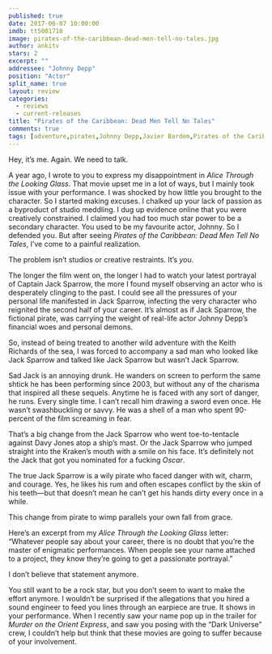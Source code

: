 ```yaml
---
published: true
date: 2017-06-07 10:00:00
imdb: tt5001718
image: pirates-of-the-caribbean-dead-men-tell-no-tales.jpg
author: ankitv
stars: 2
excerpt: ""
addressee: "Johnny Depp"
position: "Actor"
split_name: true
layout: review
categories: 
  - reviews
  - current-releases
title: "Pirates of the Caribbean: Dead Men Tell No Tales"
comments: true
tags: [adventure,pirates,Johnny Depp,Javier Bardem,Pirates of the Caribbean,Disney]
---
```


Hey, it’s me. Again. We need to talk. 

A year ago, I wrote to you to express my disappointment in _Alice Through the Looking Glass_. That movie upset me in a lot of ways, but I mainly took issue with your performance. I was shocked by how little you brought to the character. So I started making excuses. I chalked up your lack of passion as a byproduct of studio meddling. I dug up evidence online that you were creatively constrained. I claimed you had too much star power to be a secondary character. You used to be my favourite actor, Johnny. So I defended you. But after seeing _Pirates of the Caribbean: Dead Men Tell No Tales_, I’ve come to a painful realization. 

The problem isn’t studios or creative restraints. It’s _you_.

The longer the film went on, the longer I had to watch your latest portrayal of Captain Jack Sparrow, the more I found myself observing an actor who is desperately clinging to the past. I could see all the pressures of your personal life manifested in Jack Sparrow, infecting the very character who reignited the second half of your career. It’s almost as if Jack Sparrow, the fictional pirate, was carrying the weight of real-life actor Johnny Depp’s financial woes and personal demons.

So, instead of being treated to another wild adventure with the Keith Richards of the sea, I was forced to accompany a sad man who looked like Jack Sparrow and talked like Jack Sparrow but wasn’t Jack Sparrow. 

Sad Jack is an annoying drunk. He wanders on screen to perform the same shtick he has been performing since 2003, but without any of the charisma that inspired all these sequels. Anytime he is faced with any sort of danger, he runs. Every single time. I can’t recall him drawing a sword even once. He wasn’t swashbuckling or savvy. He was a shell of a man who spent 90-percent of the film screaming in fear. 

That’s a big change from the Jack Sparrow who went toe-to-tentacle against Davy Jones atop a ship’s mast. Or the Jack Sparrow who jumped straight into the Kraken’s mouth with a smile on his face. It’s definitely not the Jack that got you nominated for a fucking _Oscar_.

The true Jack Sparrow is a wily pirate who faced danger with wit, charm, and courage. Yes, he likes his rum and often escapes conflict by the skin of his teeth—but that doesn’t mean he can’t get his hands dirty every once in a while. 

This change from pirate to wimp parallels your own fall from grace.

Here’s an excerpt from my _Alice Through the Looking Glass_ letter: “Whatever people say about your career, there is no doubt that you’re the master of enigmatic performances. When people see your name attached to a project, they know they’re going to get a passionate portrayal.”

I don’t believe that statement anymore. 

You still want to be a rock star, but you don’t seem to want to make the effort anymore. I wouldn’t be surprised if the allegations that you hired a sound engineer to feed you lines through an earpiece are true. It shows in your performance. When I recently saw your name pop up in the trailer for _Murder on the Orient Express_, and saw you posing with the “Dark Universe” crew, I couldn’t help but think that these movies are going to suffer because of your involvement.